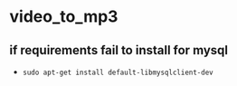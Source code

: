 # video_to_mp3

## if requirements fail to install for mysql

- `sudo apt-get install default-libmysqlclient-dev`